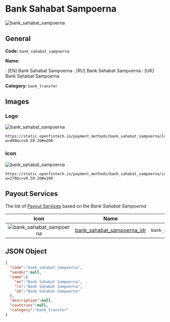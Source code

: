 
# Bank Sahabat Sampoerna 
![bank_sahabat_sampoerna](https://static.openfintech.io/payment_methods/bank_sahabat_sampoerna/logo.svg?w=400&c=v0.59.26#w200)  

## General 
**Code:** `bank_sahabat_sampoerna` 
 
**Name:** 
 
:	[EN] Bank Sahabat Sampoerna 
:	[RU] Bank Sahabat Sampoerna 
:	[UK] Bank Sahabat Sampoerna 
 
**Category:** `bank_transfer` 
 

## Images 

### Logo 
![bank_sahabat_sampoerna](https://static.openfintech.io/payment_methods/bank_sahabat_sampoerna/logo.svg?w=400&c=v0.59.26#w200)  

```
https://static.openfintech.io/payment_methods/bank_sahabat_sampoerna/logo.svg?w=400&c=v0.59.26#w200
```  

### Icon 
![bank_sahabat_sampoerna](https://static.openfintech.io/payment_methods/bank_sahabat_sampoerna/icon.svg?w=278&c=v0.59.26#w100)  

```
https://static.openfintech.io/payment_methods/bank_sahabat_sampoerna/icon.svg?w=278&c=v0.59.26#w100
```  

## Payout Services 
 
The list of [Payout Services](/payout-services/) based on the _Bank Sahabat Sampoerna_ 

|Icon|Name|Code| 
|:---:|:---:|:---:| 
|![bank_sahabat_sampoerna](https://static.openfintech.io/payout_methods/bank_sahabat_sampoerna/icon.svg?w=278&c=v0.59.26#w40) |[bank_sahabat_sampoerna_idr](/payout-services/bank_sahabat_sampoerna_idr/)|`bank_sahabat_sampoerna_idr`| 
 

## JSON Object 

```json
{
  "code":"bank_sahabat_sampoerna",
  "vendor":null,
  "name":{
    "en":"Bank Sahabat Sampoerna",
    "ru":"Bank Sahabat Sampoerna",
    "uk":"Bank Sahabat Sampoerna"
  },
  "description":null,
  "countries":null,
  "category":"bank_transfer"
}
```  

